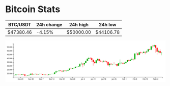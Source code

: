 # Bitcoin Stats

BTC/USDT|24h change|24h high|24h low|
|---|---|---|---|
|$47380.46|-4.15%|$50000.00|$44106.78|

<img src="./chart.svg">
